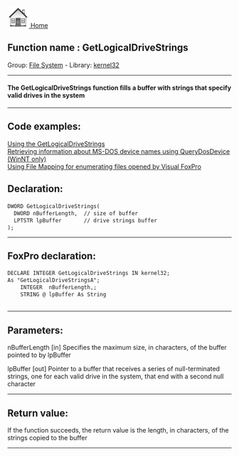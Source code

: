 [<img src="../../images/home.png"> Home ](https://github.com/VFPX/Win32API)  

## Function name : GetLogicalDriveStrings
Group: [File System](../../functions_group.md#File_System)  -  Library: [kernel32](../../libraries.md#kernel32)  
***  


#### The GetLogicalDriveStrings function fills a buffer with strings that specify valid drives in the system
***  


## Code examples:
[Using the GetLogicalDriveStrings](../../samples/sample_017.md)  
[Retrieving information about MS-DOS device names using QueryDosDevice (WinNT only)](../../samples/sample_241.md)  
[Using File Mapping for enumerating files opened by Visual FoxPro](../../samples/sample_473.md)  

## Declaration:
```foxpro  
DWORD GetLogicalDriveStrings(
  DWORD nBufferLength,  // size of buffer
  LPTSTR lpBuffer       // drive strings buffer
);  
```  
***  


## FoxPro declaration:
```foxpro  
DECLARE INTEGER GetLogicalDriveStrings IN kernel32;
As "GetLogicalDriveStringsA";
	INTEGER  nBufferLength,;
	STRING @ lpBuffer As String
  
```  
***  


## Parameters:
nBufferLength 
[in] Specifies the maximum size, in characters, of the buffer pointed to by lpBuffer

lpBuffer 
[out] Pointer to a buffer that receives a series of null-terminated strings, one for each valid drive in the system, that end with a second null character  
***  


## Return value:
If the function succeeds, the return value is the length, in characters, of the strings copied to the buffer  
***  


